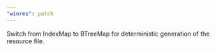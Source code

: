 ```yaml
---
"winres": patch
---
```


Switch from IndexMap to BTreeMap for deterministic generation of the resource file.
